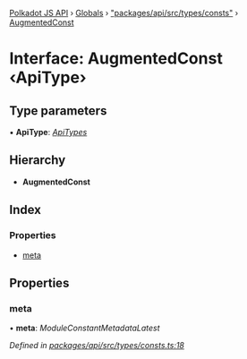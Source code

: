 [Polkadot JS API](../README.md) › [Globals](../globals.md) › ["packages/api/src/types/consts"](../modules/_packages_api_src_types_consts_.md) › [AugmentedConst](_packages_api_src_types_consts_.augmentedconst.md)

# Interface: AugmentedConst ‹**ApiType**›

## Type parameters

▪ **ApiType**: *[ApiTypes](../modules/_packages_api_src_types_base_.md#apitypes)*

## Hierarchy

* **AugmentedConst**

## Index

### Properties

* [meta](_packages_api_src_types_consts_.augmentedconst.md#meta)

## Properties

###  meta

• **meta**: *ModuleConstantMetadataLatest*

*Defined in [packages/api/src/types/consts.ts:18](https://github.com/polkadot-js/api/blob/825365bb13/packages/api/src/types/consts.ts#L18)*
